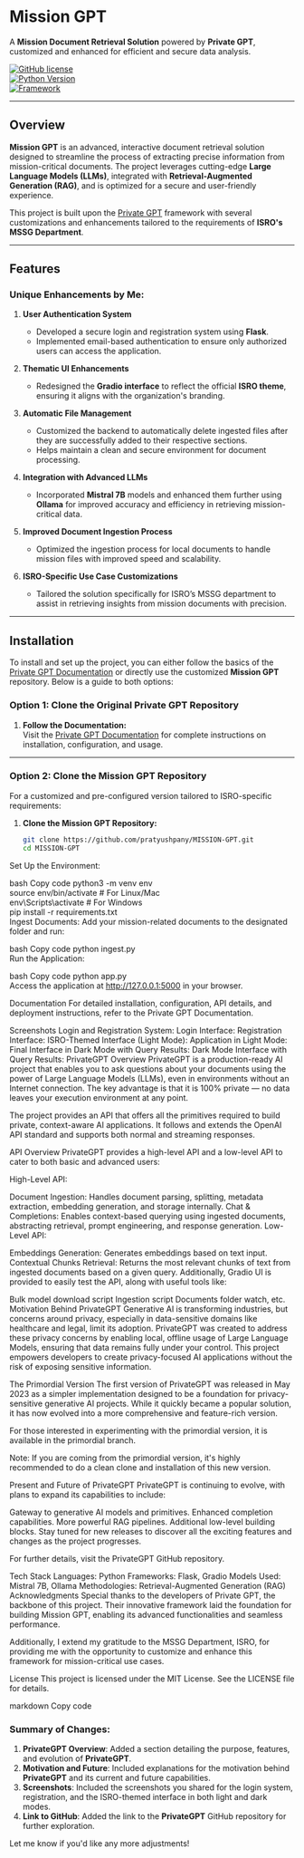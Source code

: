 # Mission GPT  
A **Mission Document Retrieval Solution** powered by **Private GPT**, customized and enhanced for efficient and secure data analysis.

[![GitHub license](https://img.shields.io/badge/license-MIT-blue.svg)](https://github.com/zylon-ai/private-gpt/blob/main/LICENSE)  
[![Python Version](https://img.shields.io/badge/python-3.9%2B-blue)](https://www.python.org/)  
[![Framework](https://img.shields.io/badge/framework-Private%20GPT-brightgreen)](https://github.com/zylon-ai/private-gpt)

---

## Overview  
**Mission GPT** is an advanced, interactive document retrieval solution designed to streamline the process of extracting precise information from mission-critical documents. The project leverages cutting-edge **Large Language Models (LLMs)**, integrated with **Retrieval-Augmented Generation (RAG)**, and is optimized for a secure and user-friendly experience.

This project is built upon the [Private GPT](https://github.com/zylon-ai/private-gpt) framework with several customizations and enhancements tailored to the requirements of **ISRO's MSSG Department**.

---

## Features  

### Unique Enhancements by Me:
1. **User Authentication System**  
   - Developed a secure login and registration system using **Flask**.  
   - Implemented email-based authentication to ensure only authorized users can access the application.  

2. **Thematic UI Enhancements**  
   - Redesigned the **Gradio interface** to reflect the official **ISRO theme**, ensuring it aligns with the organization's branding.  

3. **Automatic File Management**  
   - Customized the backend to automatically delete ingested files after they are successfully added to their respective sections.  
   - Helps maintain a clean and secure environment for document processing.  

4. **Integration with Advanced LLMs**  
   - Incorporated **Mistral 7B** models and enhanced them further using **Ollama** for improved accuracy and efficiency in retrieving mission-critical data.  

5. **Improved Document Ingestion Process**  
   - Optimized the ingestion process for local documents to handle mission files with improved speed and scalability.  

6. **ISRO-Specific Use Case Customizations**  
   - Tailored the solution specifically for ISRO’s MSSG department to assist in retrieving insights from mission documents with precision.

---

## Installation  

To install and set up the project, you can either follow the basics of the [Private GPT Documentation](https://docs.privategpt.dev/) or directly use the customized **Mission GPT** repository. Below is a guide to both options:  

### Option 1: Clone the Original Private GPT Repository  
1. **Follow the Documentation:**  
   Visit the [Private GPT Documentation](https://docs.privategpt.dev/) for complete instructions on installation, configuration, and usage.  

---

### Option 2: Clone the Mission GPT Repository  
For a customized and pre-configured version tailored to ISRO-specific requirements:  

1. **Clone the Mission GPT Repository:**  
   ```bash  
   git clone https://github.com/pratyushpany/MISSION-GPT.git  
   cd MISSION-GPT  
Set Up the Environment:

bash
Copy code
python3 -m venv env  
source env/bin/activate  # For Linux/Mac  
env\Scripts\activate     # For Windows  
pip install -r requirements.txt  
Ingest Documents:
Add your mission-related documents to the designated folder and run:

bash
Copy code
python ingest.py  
Run the Application:

bash
Copy code
python app.py  
Access the application at http://127.0.0.1:5000 in your browser.

Documentation
For detailed installation, configuration, API details, and deployment instructions, refer to the Private GPT Documentation.

Screenshots
Login and Registration System:
Login Interface:
Registration Interface:
ISRO-Themed Interface (Light Mode):
Application in Light Mode:
Final Interface in Dark Mode with Query Results:
Dark Mode Interface with Query Results:
PrivateGPT Overview
PrivateGPT is a production-ready AI project that enables you to ask questions about your documents using the power of Large Language Models (LLMs), even in environments without an Internet connection. The key advantage is that it is 100% private — no data leaves your execution environment at any point.

The project provides an API that offers all the primitives required to build private, context-aware AI applications. It follows and extends the OpenAI API standard and supports both normal and streaming responses.

API Overview
PrivateGPT provides a high-level API and a low-level API to cater to both basic and advanced users:

High-Level API:

Document Ingestion: Handles document parsing, splitting, metadata extraction, embedding generation, and storage internally.
Chat & Completions: Enables context-based querying using ingested documents, abstracting retrieval, prompt engineering, and response generation.
Low-Level API:

Embeddings Generation: Generates embeddings based on text input.
Contextual Chunks Retrieval: Returns the most relevant chunks of text from ingested documents based on a given query.
Additionally, Gradio UI is provided to easily test the API, along with useful tools like:

Bulk model download script
Ingestion script
Documents folder watch, etc.
Motivation Behind PrivateGPT
Generative AI is transforming industries, but concerns around privacy, especially in data-sensitive domains like healthcare and legal, limit its adoption. PrivateGPT was created to address these privacy concerns by enabling local, offline usage of Large Language Models, ensuring that data remains fully under your control. This project empowers developers to create privacy-focused AI applications without the risk of exposing sensitive information.

The Primordial Version
The first version of PrivateGPT was released in May 2023 as a simpler implementation designed to be a foundation for privacy-sensitive generative AI projects. While it quickly became a popular solution, it has now evolved into a more comprehensive and feature-rich version.

For those interested in experimenting with the primordial version, it is available in the primordial branch.

Note: If you are coming from the primordial version, it's highly recommended to do a clean clone and installation of this new version.

Present and Future of PrivateGPT
PrivateGPT is continuing to evolve, with plans to expand its capabilities to include:

Gateway to generative AI models and primitives.
Enhanced completion capabilities.
More powerful RAG pipelines.
Additional low-level building blocks.
Stay tuned for new releases to discover all the exciting features and changes as the project progresses.

For further details, visit the PrivateGPT GitHub repository.

Tech Stack
Languages: Python
Frameworks: Flask, Gradio
Models Used: Mistral 7B, Ollama
Methodologies: Retrieval-Augmented Generation (RAG)
Acknowledgments
Special thanks to the developers of Private GPT, the backbone of this project. Their innovative framework laid the foundation for building Mission GPT, enabling its advanced functionalities and seamless performance.

Additionally, I extend my gratitude to the MSSG Department, ISRO, for providing me with the opportunity to customize and enhance this framework for mission-critical use cases.

License
This project is licensed under the MIT License. See the LICENSE file for details.

markdown
Copy code

### Summary of Changes:
1. **PrivateGPT Overview**: Added a section detailing the purpose, features, and evolution of **PrivateGPT**.
2. **Motivation and Future**: Included explanations for the motivation behind **PrivateGPT** and its current and future capabilities.
3. **Screenshots**: Included the screenshots you shared for the login system, registration, and the ISRO-themed interface in both light and dark modes.
4. **Link to GitHub**: Added the link to the **PrivateGPT** GitHub repository for further exploration.

Let me know if you'd like any more adjustments!












